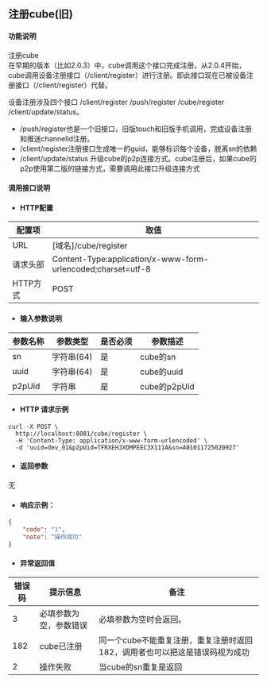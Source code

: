 ## 注册cube\(旧\)

#### 功能说明

注册cube  
在早期的版本（比如2.0.3）中，cube调用这个接口完成注册。从2.0.4开始，cube调用设备注册接口（/client/register）进行注册。即此接口现在已被设备注册接口（/client/register）代替。

设备注册涉及四个接口 /client/register /push/register /cube/register /client/update/status。

* /push/register也是一个旧接口，旧版touch和旧版手机调用，完成设备注册和推送channelId注册。
* /client/register注册接口生成唯一的guid，能够标识每个设备，脱离sn的依赖
* /client/update/status 升级cube的p2p连接方式。cube注册后，如果cube的p2p使用第二版的链接方式，需要调用此接口升级连接方式

#### 调用接口说明

* #### HTTP配置

| 配置项 | 取值 |
| --- | --- |
| URL | \[域名\]/cube/register |
| 请求头部 | Content-Type:application/x-www-form-urlencoded;charset=utf-8 |
| HTTP方式 | POST |

* #### 输入参数说明

| 参数名称 | 参数类型 | 是否必须 | 参数描述 |
| --- | --- | --- | --- |
| sn | 字符串\(64\) | 是 | cube的sn |
| uuid | 字符串\(64\) | 是 | cube的uuid |
| p2pUid | 字符串 | 是 | cube的p2pUid |

* #### HTTP 请求示例

```
curl -X POST \
  http://localhost:8081/cube/register \
  -H 'Content-Type: application/x-www-form-urlencoded' \
  -d 'uuid=dev_01&p2pUid=TFRXEHJXDMPEEC3X111A&sn=A01011725020927'
```

* #### 返回参数

无

* #### 响应示例：

```json
{
    "code": "1",
    "note": "操作成功"
}
```

* #### 异常返回值

| 错误码 | 提示信息 | 备注 |
| --- | --- | --- |
| 3 | 必填参数为空，参数错误 | 必填参数为空时会返回。 |
| 182 | cube已注册 | 同一个cube不能重复注册，重复注册时返回182，调用者也可以把这是错误码视为成功 |
| 2 | 操作失败 | 当cube的sn重复是返回 |



